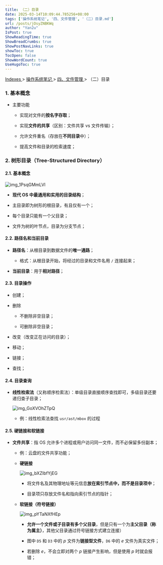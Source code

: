 ```yaml
---
title: （二）目录
date: 2025-03-14T10:09:44.785256+08:00
tags: ['操作系统笔记', '四、文件管理', '（二）目录.md']
url: /posts/jOsyZNBKWq
author: "Yan2u"
IsPost: true
ShowReadingTime: true
ShowBreadCrumbs: true
ShowPostNavLinks: true
showToc: true
TocOpen: false
ShowWordCount: true
UseHugoToc: true
---
```


<a href="/notes408/chapters_index"> Indexes </a> > <a href="/notes408/indexes/xhyFtgS9zn"> 操作系统笔记 </a> > <a href="/notes408/indexes/8lfV4UxP2L"> 四、文件管理 </a> > （二）目录

### 1. 基本概念

- 主要功能

	- 实现对文件的**按名字存取**；

	- 实现**文件的共享**（区别：文件共享 vs 文件传输）；

	- 允许文件重名（存放在**不同目录**中）；

	- 提高文件和目录的检索速度；

### 2. 树形目录（Tree-Structured Directory）

#### 2.1. 基本概念

![img_1PsqGMmLVl](https://cloudflare-imgbed-ajc.pages.dev/file/1741870999311_1PsqGMmLVl.png)

- **现代 OS 中最通用和实用的目录结构**；

- 主目录即为树形的根目录，有且仅有一个；

- 每个目录只能有一个父目录；

- 文件为树的叶节点，目录为分支节点；

#### 2.2. 路径名和当前目录

- **路径名**：从根目录到数据文件的**唯一通路**；

	- 格式：从根目录开始，将经过的目录和文件名用 `/` 连接起来；

- **当前目录**：用于**相对路径**；

#### 2.3. 目录操作

- 创建；

- 删除

	- 不删除非空目录；

	- 可删除非空目录；

- 改变（改变正在访问的目录）；

- 移动；

- 链接；

- 查找；

#### 2.4. 目录查询

- **线性检索法**（又称顺序检索法）：单级目录直接顺序查找即可，多级目录还要递归查子目录；

	![img_GoXVOhZTpQ](https://cloudflare-imgbed-ajc.pages.dev/file/1741871003404_GoXVOhZTpQ.png)

	- 例：线性检索法查找 $\mathtt{usr/ast/mbox}$ 的过程

#### 2.5. 硬链接和软链接

- **文件共享**：指 OS 允许多个进程或用户访问同一文件，而不必保留多份副本；

	- 例：云盘的文件共享功能；

	- **硬链接**

		![img_bXZIbfYjEG](https://cloudflare-imgbed-ajc.pages.dev/file/1741871009926_bXZIbfYjEG.png)

		- 将文件名及其物理地址等元信息**放在索引节点中，而不是目录项中**；

		- 目录项只存放文件名和指向索引节点的指针；

	- **软链接（符号链接）**

		![img_pYTaNXfHEp](https://cloudflare-imgbed-ajc.pages.dev/file/1741871012602_pYTaNXfHEp.png)

		- **允许一个文件或子目录有多个父目录**，但是只有一个为**主父目录（称为属主）**，其他父目录通过符号链接方式建立连接）

		- 图中 $\mathtt{D5}$ 和 $\mathtt{D3}$ 中的 $p$ 文件为**链接型文件**，$\mathtt{D6}$ 中的 $e$ 文件为真实文件；

		- 若删除 $e$，不会立即对两个 $p$ 链接产生影响，但是使用 $p$ 时就会报错；

